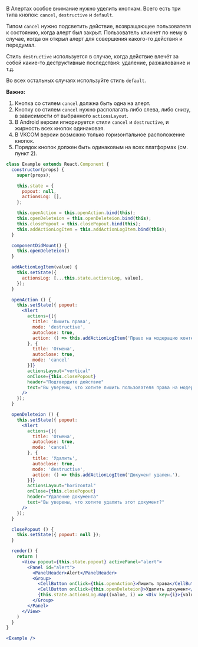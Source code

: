 В Алертах особое внимание нужно уделить кнопкам. Всего есть три типа кнопок:
`cancel`, `destructive` и `default`.

Типом `cancel` нужно подсветить действие, возвращающее пользователя к
состоянию, когда алерт был закрыт. Пользователь кликнет по нему в случае, когда он открыл алерт для
совершения какого-то действия и передумал.

Стиль `destructive` используется в случае, когда действие влечёт за собой какие-то деструктивные последствия:
удаление, разжалование и т.д.

Во всех остальных случаях используйте стиль `default`.

**Важно:**

1. Кнопка со стилем `cancel` должна быть одна на алерт.
2. Кнопку со стилем `cancel` нужно располагать либо слева, либо снизу, в зависимости от выбранного
`actionsLayout`.
3. В Android версии игнорируется стили `cancel` и `destructive`, и жирность всех кнопок одинаковая.
4. В VKCOM версии возможно только горизонтальное расположение кнопок.
5.  Порядок кнопок должен быть одинаковым на всех платформах (см. пункт 2).

```jsx
class Example extends React.Component {
  constructor(props) {
    super(props);

    this.state = {
      popout: null,
      actionsLog: [],
    };

    this.openAction = this.openAction.bind(this);
    this.openDeleteion = this.openDeleteion.bind(this);
    this.closePopout = this.closePopout.bind(this);
    this.addActionLogItem = this.addActionLogItem.bind(this);
  }

  componentDidMount() {
    this.openDeleteion()
  }

  addActionLogItem(value) {
    this.setState({
      actionsLog: [...this.state.actionsLog, value],
    });
  }

  openAction () {
    this.setState({ popout:
      <Alert
        actions={[{
          title: 'Лишить права',
          mode: 'destructive',
          autoclose: true,
          action: () => this.addActionLogItem('Право на модерацию контента убрано.'),
        }, {
          title: 'Отмена',
          autoclose: true,
          mode: 'cancel'
        }]}
        actionsLayout="vertical"
        onClose={this.closePopout}
        header="Подтвердите действие"
        text="Вы уверены, что хотите лишить пользователя права на модерацию контента?"
      />
    });
  }

  openDeleteion () {
    this.setState({ popout:
      <Alert
        actions={[{
          title: 'Отмена',
          autoclose: true,
          mode: 'cancel'
        }, {
          title: 'Удалить',
          autoclose: true,
          mode: 'destructive',
          action: () => this.addActionLogItem('Документ удален.'),
        }]}
        actionsLayout="horizontal"
        onClose={this.closePopout}
        header="Удаление документа"
        text="Вы уверены, что хотите удалить этот документ?"
      />
    });
  }

  closePopout () {
    this.setState({ popout: null });
  }

  render() {
    return (
      <View popout={this.state.popout} activePanel="alert">
        <Panel id="alert">
          <PanelHeader>Alert</PanelHeader>
          <Group>
            <CellButton onClick={this.openAction}>Лишить права</CellButton>
            <CellButton onClick={this.openDeleteion}>Удалить документ</CellButton>
            {this.state.actionsLog.map((value, i) => <Div key={i}>{value}</Div>)}
          </Group>
        </Panel>
      </View>
    )
  }
}

<Example />
```
